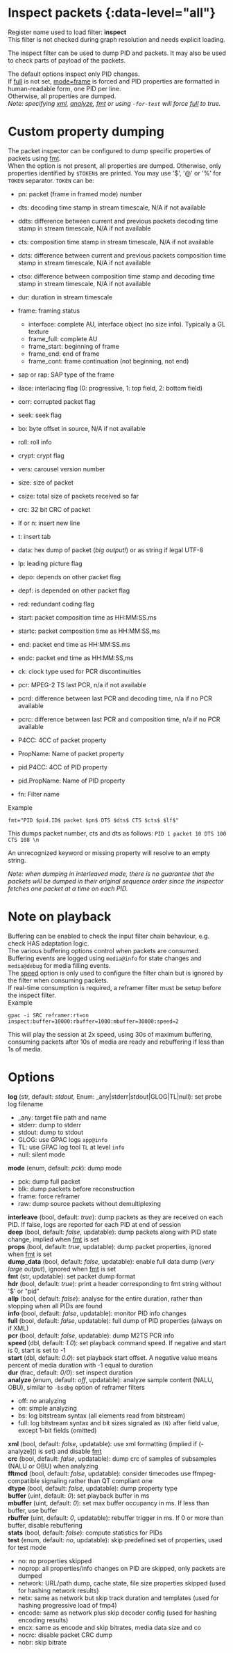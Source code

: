 <!-- automatically generated - do not edit, patch gpac/applications/gpac/gpac.c -->

# Inspect packets  {:data-level="all"}  
  
Register name used to load filter: __inspect__  
This filter is not checked during graph resolution and needs explicit loading.  
  
The inspect filter can be used to dump PID and packets. It may also be used to check parts of payload of the packets.  
  
The default options inspect only PID changes.  
If [full](#full) is not set, [mode=frame](#mode=frame) is forced and PID properties are formatted in human-readable form, one PID per line.  
Otherwise, all properties are dumped.  
_Note: specifying [xml](#xml), [analyze](#analyze), [fmt](#fmt) or using `-for-test` will force [full](#full) to true._  
  
# Custom property dumping  
  
The packet inspector can be configured to dump specific properties of packets using [fmt](#fmt).  
When the option is not present, all properties are dumped. Otherwise, only properties identified by `$TOKEN$` are printed. You may use '$', '@' or '%' for `TOKEN` separator. `TOKEN` can be:  

- pn: packet (frame in framed mode) number  
- dts: decoding time stamp in stream timescale, N/A if not available  
- ddts: difference between current and previous packets decoding time stamp in stream timescale, N/A if not available  
- cts: composition time stamp in stream timescale, N/A if not available  
- dcts: difference between current and previous packets composition time stamp in stream timescale, N/A if not available  
- ctso: difference between composition time stamp and decoding time stamp in stream timescale, N/A if not available  
- dur: duration in stream timescale  
- frame: framing status  

    - interface: complete AU, interface object (no size info). Typically a GL texture  
    - frame_full: complete AU  
    - frame_start: beginning of frame  
    - frame_end: end of frame  
    - frame_cont: frame continuation (not beginning, not end)  

- sap or rap: SAP type of the frame  
- ilace: interlacing flag (0: progressive, 1: top field, 2: bottom field)  
- corr: corrupted packet flag  
- seek: seek flag  
- bo: byte offset in source, N/A if not available  
- roll: roll info  
- crypt: crypt flag  
- vers: carousel version number  
- size: size of packet  
- csize: total size of packets received so far  
- crc: 32 bit CRC of packet  
- lf or n: insert new line  
- t: insert tab  
- data: hex dump of packet (_big output!_) or as string if legal UTF-8  
- lp: leading picture flag  
- depo: depends on other packet flag  
- depf: is depended on other packet flag  
- red: redundant coding flag  
- start: packet composition time as HH:MM:SS.ms  
- startc: packet composition time as HH:MM:SS,ms  
- end: packet end time as HH:MM:SS.ms  
- endc: packet end time as HH:MM:SS,ms  
- ck: clock type used for PCR discontinuities  
- pcr: MPEG-2 TS last PCR, n/a if not available  
- pcrd: difference between last PCR and decoding time, n/a if no PCR available  
- pcrc: difference between last PCR and composition time, n/a if no PCR available  
- P4CC: 4CC of packet property  
- PropName: Name of packet property  
- pid.P4CC: 4CC of PID property  
- pid.PropName: Name of PID property  
- fn: Filter name  

  
Example
```
fmt="PID $pid.ID$ packet $pn$ DTS $dts$ CTS $cts$ $lf$"
``` 

This dumps packet number, cts and dts as follows: `PID 1 packet 10 DTS 100 CTS 108 \n`  
    
An unrecognized keyword or missing property will resolve to an empty string.  
  
_Note: when dumping in interleaved mode, there is no guarantee that the packets will be dumped in their original sequence order since the inspector fetches one packet at a time on each PID._  
  
# Note on playback  
  
Buffering can be enabled to check the input filter chain behaviour, e.g. check HAS adaptation logic.  
The various buffering options control when packets are consumed. Buffering events are logged using `media@info` for state changes and `media@debug` for media filling events.  
The [speed](#speed) option is only used to configure the filter chain but is ignored by the filter when consuming packets.  
If real-time consumption is required, a reframer filter must be setup before the inspect filter.  
Example
```
gpac -i SRC reframer:rt=on inspect:buffer=10000:rbuffer=1000:mbuffer=30000:speed=2
```  

This will play the session at 2x speed, using 30s of maximum buffering, consuming packets after 10s of media are ready and rebuffering if less than 1s of media.  
  

# Options    
  
<a id="log">__log__</a> (str, default: _stdout_, Enum: _any|stderr|stdout|GLOG|TL|null): set probe log filename  

- _any: target file path and name  
- stderr: dump to stderr  
- stdout: dump to stdout  
- GLOG: use GPAC logs `app@info`  
- TL: use GPAC log tool `TL` at level `info`  
- null: silent mode  
  
<a id="mode">__mode__</a> (enum, default: _pck_): dump mode  

- pck: dump full packet  
- blk: dump packets before reconstruction  
- frame: force reframer  
- raw: dump source packets without demultiplexing  
  
<a id="interleave">__interleave__</a> (bool, default: _true_): dump packets as they are received on each PID. If false, logs are reported for each PID at end of session  
<a id="deep">__deep__</a> (bool, default: _false_, updatable): dump packets along with PID state change, implied when [fmt](#fmt) is set  
<a id="props">__props__</a> (bool, default: _true_, updatable): dump packet properties, ignored when [fmt](#fmt) is set  
<a id="dump_data">__dump_data__</a> (bool, default: _false_, updatable): enable full data dump (_very large output_), ignored when [fmt](#fmt) is set  
<a id="fmt">__fmt__</a> (str, updatable): set packet dump format  
<a id="hdr">__hdr__</a> (bool, default: _true_): print a header corresponding to fmt string without '$' or "pid"  
<a id="allp">__allp__</a> (bool, default: _false_): analyse for the entire duration, rather than stopping when all PIDs are found  
<a id="info">__info__</a> (bool, default: _false_, updatable): monitor PID info changes  
<a id="full">__full__</a> (bool, default: _false_, updatable): full dump of PID properties (always on if XML)  
<a id="pcr">__pcr__</a> (bool, default: _false_, updatable): dump M2TS PCR info  
<a id="speed">__speed__</a> (dbl, default: _1.0_): set playback command speed. If negative and start is 0, start is set to -1  
<a id="start">__start__</a> (dbl, default: _0.0_): set playback start offset. A negative value means percent of media duration with -1 equal to duration  
<a id="dur">__dur__</a> (frac, default: _0/0_): set inspect duration  
<a id="analyze">__analyze__</a> (enum, default: _off_, updatable): analyze sample content (NALU, OBU), similar to `-bsdbg` option of reframer filters  

- off: no analyzing  
- on: simple analyzing  
- bs: log bitstream syntax (all elements read from bitstream)  
- full: log bitstream syntax and bit sizes signaled as `(N)` after field value, except 1-bit fields (omitted)  
  
<a id="xml">__xml__</a> (bool, default: _false_, updatable): use xml formatting (implied if (-analyze]() is set) and disable [fmt](#fmt)  
<a id="crc">__crc__</a> (bool, default: _false_, updatable): dump crc of samples of subsamples (NALU or OBU) when analyzing  
<a id="fftmcd">__fftmcd__</a> (bool, default: _false_, updatable): consider timecodes use ffmpeg-compatible signaling rather than QT compliant one  
<a id="dtype">__dtype__</a> (bool, default: _false_, updatable): dump property type  
<a id="buffer">__buffer__</a> (uint, default: _0_): set playback buffer in ms  
<a id="mbuffer">__mbuffer__</a> (uint, default: _0_): set max buffer occupancy in ms. If less than buffer, use buffer  
<a id="rbuffer">__rbuffer__</a> (uint, default: _0_, updatable): rebuffer trigger in ms. If 0 or more than buffer, disable rebuffering  
<a id="stats">__stats__</a> (bool, default: _false_): compute statistics for PIDs  
<a id="test">__test__</a> (enum, default: _no_, updatable): skip predefined set of properties, used for test mode  

- no: no properties skipped  
- noprop: all properties/info changes on PID are skipped, only packets are dumped  
- network: URL/path dump, cache state, file size properties skipped (used for hashing network results)  
- netx: same as network but skip track duration and templates (used for hashing progressive load of fmp4)  
- encode: same as network plus skip decoder config (used for hashing encoding results)  
- encx: same as encode and skip bitrates, media data size and co  
- nocrc: disable packet CRC dump  
- nobr: skip bitrate  
  
  
